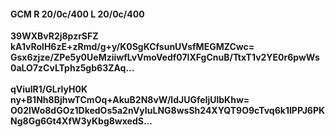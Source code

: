 #### GCM R 20/0c/400 L 20/0c/400
**39WXBvR2j8pzrSFZ**<br/>**kA1vRolH6zE+zRmd/g+y/K0SgKCfsunUVsfMEGMZCwc=**<br/>**Gsx6zjze/ZPe5y0UeMziiwfLvVmoVedf07lXFgCnuB/TtxT1v2YE0r6pwWs0aLO7zCvLTphz5gb63ZAq...**<br/><br/>
**qViulR1/GLrlyH0K**<br/>**ny+B1Nh8BjhwTCmOq+AkuB2N8vW/ldJUGfeIjUlbKhw=**<br/>**O02lWo8dGOz1DkedOs5a2nVyIuLNG8wsSh24XYQT9O9cTvq6k1IPPJ6PKNg8Gg6Gt4XfW3yKbg8wxedS...**